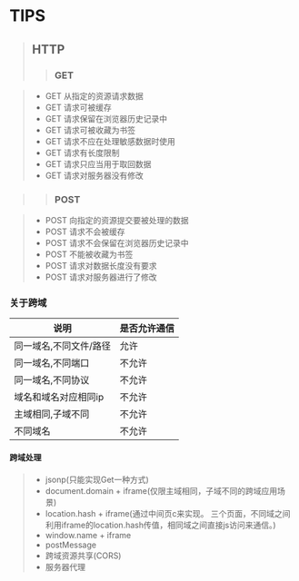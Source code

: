 # TIPS

> ## HTTP
>> ### GET

>* GET 从指定的资源请求数据
>* GET 请求可被缓存
>* GET 请求保留在浏览器历史记录中
>* GET 请求可被收藏为书签
>* GET 请求不应在处理敏感数据时使用
>* GET 请求有长度限制
>* GET 请求只应当用于取回数据
>* GET 请求对服务器没有修改

>> ### POST

>* POST 向指定的资源提交要被处理的数据
>* POST 请求不会被缓存
>* POST 请求不会保留在浏览器历史记录中
>* POST 不能被收藏为书签
>* POST 请求对数据长度没有要求   
>* POST 请求对服务器进行了修改  

### 关于跨域

说明 | 是否允许通信
------------------- | ------------- 
同一域名,不同文件/路径   |     允许
同一域名,不同端口       |     不允许
同一域名,不同协议       |     不允许
域名和域名对应相同ip    |     不允许
主域相同,子域不同       |     不允许
不同域名                |     不允许

#### 跨域处理

>* jsonp(只能实现Get一种方式)
>* document.domain + iframe(仅限主域相同，子域不同的跨域应用场景)
>* location.hash + iframe(通过中间页c来实现。 三个页面，不同域之间利用iframe的location.hash传值，相同域之间直接js访问来通信。)
>* window.name + iframe
>* postMessage
>* 跨域资源共享(CORS)
>* 服务器代理

